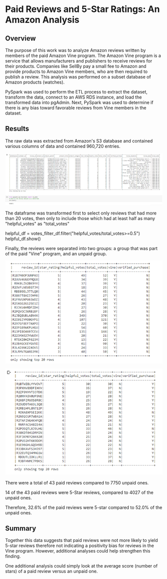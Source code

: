 # Paid Reviews and 5-Star Ratings: An Amazon Analysis

## Overview
The purpose of this work was to analyze Amazon reviews written by members of the paid Amazon Vine program. The Amazon Vine program is a service that allows manufacturers and publishers to receive reviews for their products. Companies like SellBy pay a small fee to Amazon and provide products to Amazon Vine members, who are then required to publish a review. This analysis was performed on a subset database of Amazon products (watches). 

PySpark was used to perform the ETL process to extract the dataset, transform the data, connect to an AWS RDS instance, and load the transformed data into pgAdmin. Next, PySpark was used to determine if there is any bias toward favorable reviews from Vine members in the dataset.

## Results

The raw data was extracted from Amazon's S3 database and contained various columns of data and contained 960,720 entries.

![dataframe.png](https://github.com/andrej-arsovski/Amazon_Vine_Analysis_m16/blob/main/screenshots/dataframe.png)

The dataframe was transformed first to select only reviews that had more than 20 votes, then only to include those which had at least half as many "helpful_votes" as "total_votes" 

helpful_df = votes_filter_df.filter("helpful_votes/total_votes>=0.5")
helpful_df.show()

Finally, the reviews were separated into two groups: a group that was part of the paid "Vine" program, and an unpaid group.

![paid.png](https://github.com/andrej-arsovski/Amazon_Vine_Analysis_m16/blob/main/screenshots/paid.png)


![unppaid.png](https://github.com/andrej-arsovski/Amazon_Vine_Analysis_m16/blob/main/screenshots/unpaid.png)

There were a total of 43 paid reviews compared to 7750 unpaid ones. 

14 of the 43 paid reviews were 5-Star reviews, compared to 4027 of the unpaid ones.

Therefore, 32.6% of the paid reviews were 5-star compared to 52.0% of the unpaid ones. 

## Summary

Together this data suggests that paid reviews were not more likely to yield 5-star reviews therefore not indicating a positivity bias for reviews in the Vine program. However, additional analyses could help strengthen this finding. 

One additional analysis could simply look at the average score (number of stars) of a paid review versus an unpaid one. 
